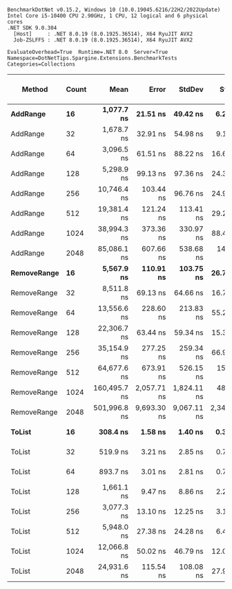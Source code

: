 ```

BenchmarkDotNet v0.15.2, Windows 10 (10.0.19045.6216/22H2/2022Update)
Intel Core i5-10400 CPU 2.90GHz, 1 CPU, 12 logical and 6 physical cores
.NET SDK 9.0.304
  [Host]     : .NET 8.0.19 (8.0.1925.36514), X64 RyuJIT AVX2
  Job-ZSLFFS : .NET 8.0.19 (8.0.1925.36514), X64 RyuJIT AVX2

EvaluateOverhead=True  Runtime=.NET 8.0  Server=True  
Namespace=DotNetTips.Spargine.Extensions.BenchmarkTests  Categories=Collections  

```
| Method      | Count | Mean         | Error       | StdDev      | StdErr      | Median       | Min          | Q1           | Q3           | Max          | Op/s        | CI99.9% Margin | Iterations | Kurtosis | MValue | Skewness | Rank | LogicalGroup | Baseline | Exceptions | Completed Work Items | Lock Contentions | Gen0   | Code Size | Gen1   | Allocated |
|------------ |------ |-------------:|------------:|------------:|------------:|-------------:|-------------:|-------------:|-------------:|-------------:|------------:|---------------:|-----------:|---------:|-------:|---------:|-----:|------------- |--------- |-----------:|---------------------:|-----------------:|-------:|----------:|-------:|----------:|
| **AddRange**    | **16**    |   **1,077.7 ns** |    **21.51 ns** |    **49.42 ns** |     **6.23 ns** |   **1,096.1 ns** |     **872.6 ns** |   **1,089.5 ns** |   **1,100.3 ns** |   **1,112.3 ns** |   **927,925.3** |     **28.3871 ns** |      **63.00** |    **8.347** |  **2.000** |  **-2.4334** |    **4** | *****            | **No**       |          **-** |                    **-** |                **-** | **0.0010** |        **NA** |      **-** |     **552 B** |
| AddRange    | 32    |   1,678.7 ns |    32.91 ns |    54.98 ns |     9.16 ns |   1,702.3 ns |   1,526.4 ns |   1,662.4 ns |   1,712.9 ns |   1,731.2 ns |   595,706.0 |     13.4182 ns |      36.00 |    3.646 |  2.000 |  -1.3695 |    5 | *            | No       |          - |                    - |           0.0000 | 0.0019 |        NA |      - |    1088 B |
| AddRange    | 64    |   3,096.5 ns |    61.51 ns |    88.22 ns |    16.67 ns |   3,133.7 ns |   2,734.1 ns |   3,076.7 ns |   3,143.0 ns |   3,174.2 ns |   322,949.5 |      5.6640 ns |      28.00 |   10.572 |  2.000 |  -2.5758 |    6 | *            | No       |          - |                    - |                - | 0.0038 |        NA |      - |    2136 B |
| AddRange    | 128   |   5,298.9 ns |    99.13 ns |    97.36 ns |    24.34 ns |   5,298.9 ns |   5,009.9 ns |   5,276.8 ns |   5,346.2 ns |   5,429.0 ns |   188,717.8 |     -4.1701 ns |      16.00 |    5.339 |  2.000 |  -1.4291 |    7 | *            | No       |          - |                    - |                - | 0.0076 |        NA |      - |    4208 B |
| AddRange    | 256   |  10,746.4 ns |   103.44 ns |    96.76 ns |    24.98 ns |  10,756.5 ns |  10,474.3 ns |  10,721.3 ns |  10,793.0 ns |  10,887.2 ns |    93,054.2 |     -4.9917 ns |      15.00 |    4.685 |  2.000 |  -1.2831 |   10 | *            | No       |          - |                    - |                - | 0.0153 |        NA |      - |    8328 B |
| AddRange    | 512   |  19,381.4 ns |   121.24 ns |   113.41 ns |    29.28 ns |  19,378.2 ns |  19,241.1 ns |  19,271.1 ns |  19,490.0 ns |  19,537.8 ns |    51,596.0 |     -7.1410 ns |      15.00 |    1.294 |  2.000 |   0.0514 |   13 | *            | No       |          - |                    - |                - | 0.0305 |        NA |      - |   16544 B |
| AddRange    | 1024  |  38,994.3 ns |   373.36 ns |   330.97 ns |    88.46 ns |  39,070.2 ns |  38,373.5 ns |  38,976.8 ns |  39,161.7 ns |  39,416.4 ns |    25,644.8 |    -37.2280 ns |      14.00 |    2.248 |  2.000 |  -0.7818 |   17 | *            | No       |          - |                    - |                - | 0.0610 |        NA |      - |   32952 B |
| AddRange    | 2048  |  85,086.1 ns |   607.66 ns |   538.68 ns |   143.97 ns |  85,150.6 ns |  83,711.6 ns |  84,895.9 ns |  85,359.0 ns |  85,974.5 ns |    11,752.8 |    -64.9840 ns |      14.00 |    3.739 |  2.000 |  -0.7980 |   19 | *            | No       |          - |                    - |                - | 0.1221 |        NA |      - |   65744 B |
| **RemoveRange** | **16**    |   **5,567.9 ns** |   **110.91 ns** |   **103.75 ns** |    **26.79 ns** |   **5,547.8 ns** |   **5,442.4 ns** |   **5,469.9 ns** |   **5,648.9 ns** |   **5,778.5 ns** |   **179,601.1** |     **-5.8940 ns** |      **15.00** |    **1.812** |  **2.000** |   **0.3166** |    **7** | *****            | **No**       |          **-** |               **3.5929** |           **0.0001** | **0.1221** |        **NA** | **0.1068** |   **11013 B** |
| RemoveRange | 32    |   8,511.8 ns |    69.13 ns |    64.66 ns |    16.70 ns |   8,506.8 ns |   8,360.6 ns |   8,480.0 ns |   8,550.3 ns |   8,631.8 ns |   117,483.3 |     -0.8479 ns |      15.00 |    3.041 |  2.000 |  -0.3909 |    9 | *            | No       |          - |               5.7616 |           0.0007 | 0.1526 |        NA | 0.1373 |   14534 B |
| RemoveRange | 64    |  13,556.6 ns |   228.60 ns |   213.83 ns |    55.21 ns |  13,631.8 ns |  13,050.0 ns |  13,448.9 ns |  13,678.3 ns |  13,829.8 ns |    73,764.9 |    -20.1053 ns |      15.00 |    2.786 |  2.000 |  -0.8014 |   12 | *            | No       |          - |               7.9185 |           0.0050 | 0.0305 |        NA |      - |   18849 B |
| RemoveRange | 128   |  22,306.7 ns |    63.44 ns |    59.34 ns |    15.32 ns |  22,309.1 ns |  22,200.1 ns |  22,257.0 ns |  22,343.2 ns |  22,410.1 ns |    44,829.6 |     -0.1605 ns |      15.00 |    1.920 |  2.000 |   0.0439 |   14 | *            | No       |          - |               9.6943 |           0.1195 | 0.0610 |        NA |      - |   23918 B |
| RemoveRange | 256   |  35,154.9 ns |   277.25 ns |   259.34 ns |    66.96 ns |  35,237.6 ns |  34,623.0 ns |  35,050.9 ns |  35,303.3 ns |  35,540.7 ns |    28,445.6 |    -25.9801 ns |      15.00 |    2.494 |  2.000 |  -0.7716 |   16 | *            | No       |          - |               8.9536 |           0.2717 | 0.0610 |        NA |      - |   28045 B |
| RemoveRange | 512   |  64,677.6 ns |   673.91 ns |   526.15 ns |   151.89 ns |  64,686.2 ns |  63,866.2 ns |  64,252.6 ns |  64,959.3 ns |  65,690.5 ns |    15,461.3 |    -69.9427 ns |      12.00 |    2.000 |  2.000 |   0.2029 |   18 | *            | No       |          - |               8.2046 |           0.0005 |      - |        NA |      - |   37389 B |
| RemoveRange | 1024  | 160,495.7 ns | 2,057.71 ns | 1,824.11 ns |   487.51 ns | 160,299.6 ns | 158,425.2 ns | 158,966.5 ns | 161,385.0 ns | 164,595.2 ns |     6,230.7 |   -236.7563 ns |      14.00 |    2.435 |  2.000 |   0.7607 |   20 | *            | No       |          - |              11.7227 |           0.0273 |      - |        NA |      - |   62576 B |
| RemoveRange | 2048  | 501,996.8 ns | 9,693.30 ns | 9,067.11 ns | 2,341.12 ns | 498,914.1 ns | 493,061.3 ns | 494,942.0 ns | 506,623.2 ns | 524,110.2 ns |     1,992.0 | -1,163.0595 ns |      15.00 |    3.019 |  2.000 |   1.0248 |   21 | *            | No       |          - |              11.6914 |           0.0039 |      - |        NA |      - |  103460 B |
| **ToList**      | **16**    |     **308.4 ns** |     **1.58 ns** |     **1.40 ns** |     **0.37 ns** |     **307.8 ns** |     **306.1 ns** |     **307.5 ns** |     **309.3 ns** |     **311.5 ns** | **3,242,885.6** |      **6.8127 ns** |      **14.00** |    **2.450** |  **2.000** |   **0.5329** |    **1** | *****            | **No**       |          **-** |                    **-** |                **-** | **0.0052** |     **651 B** |      **-** |     **520 B** |
| ToList      | 32    |     519.9 ns |     3.21 ns |     2.85 ns |     0.76 ns |     520.9 ns |     514.0 ns |     518.3 ns |     521.8 ns |     523.9 ns | 1,923,415.7 |      6.6194 ns |      14.00 |    2.108 |  2.000 |  -0.5524 |    2 | *            | No       |          - |                    - |                - | 0.0095 |     651 B |      - |     928 B |
| ToList      | 64    |     893.7 ns |     3.01 ns |     2.81 ns |     0.73 ns |     893.4 ns |     888.1 ns |     892.4 ns |     896.3 ns |     897.6 ns | 1,118,959.5 |      7.1370 ns |      15.00 |    1.954 |  2.000 |  -0.2373 |    3 | *            | No       |          - |                    - |                - | 0.0181 |     651 B |      - |    1720 B |
| ToList      | 128   |   1,661.1 ns |     9.47 ns |     8.86 ns |     2.29 ns |   1,659.8 ns |   1,644.8 ns |   1,655.9 ns |   1,666.8 ns |   1,677.9 ns |   601,998.8 |      6.3559 ns |      15.00 |    2.190 |  2.000 |   0.2592 |    5 | *            | No       |          - |                    - |                - | 0.0343 |     651 B |      - |    3280 B |
| ToList      | 256   |   3,077.3 ns |    13.10 ns |    12.25 ns |     3.16 ns |   3,075.0 ns |   3,062.2 ns |   3,067.3 ns |   3,085.5 ns |   3,097.2 ns |   324,961.3 |      5.9179 ns |      15.00 |    1.716 |  2.000 |   0.4606 |    6 | *            | No       |          - |                    - |                - | 0.0687 |     651 B |      - |    6376 B |
| ToList      | 512   |   5,948.0 ns |    27.38 ns |    24.28 ns |     6.49 ns |   5,948.7 ns |   5,910.2 ns |   5,930.6 ns |   5,960.4 ns |   6,006.0 ns |   168,122.6 |      3.7560 ns |      14.00 |    2.970 |  2.000 |   0.6089 |    8 | *            | No       |          - |                    - |                - | 0.1373 |     651 B |      - |   12544 B |
| ToList      | 1024  |  12,066.8 ns |    50.02 ns |    46.79 ns |    12.08 ns |  12,063.3 ns |  12,001.5 ns |  12,030.0 ns |  12,095.7 ns |  12,160.5 ns |    82,871.9 |      1.4593 ns |      15.00 |    1.998 |  2.000 |   0.2427 |   11 | *            | No       |          - |                    - |                - | 0.2747 |     651 B |      - |   24856 B |
| ToList      | 2048  |  24,931.6 ns |   115.54 ns |   108.08 ns |    27.91 ns |  24,882.9 ns |  24,823.8 ns |  24,856.7 ns |  24,994.7 ns |  25,196.0 ns |    40,109.8 |     -6.4531 ns |      15.00 |    2.883 |  2.000 |   1.0510 |   15 | *            | No       |          - |                    - |                - | 0.5188 |     651 B |      - |   49456 B |
